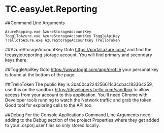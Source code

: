 # TC.easyJet.Reporting

##Command Line Arguments
```
AzureMapping.exe AzureStorageAccountKey
TogglToAzure.exe AzureStorageAccountKey ToggleApiKey
TrelloToAzure.exe AzureStorageAccountKey TrelloToken
```
 
##AzureStorageAccountKey
Goto https://portal.azure.com/ and find the tceasyjetreporting storage account. You will find primary and secondary keys there.

##ToggleApiKey
Goto https://www.toggl.com/app/profile your personal key is found at the bottom of the page.

##TrelloToken
The public Key is 3ba00ca224256611c3ccbac183364259, use this on the sandbox https://developers.trello.com/sandbox to allow access from your account to this application. You'll need Chrome with Developer tools running to watch the Network traffic and grab the token. Good tool for exploring calls to the API too.

##Debug
For the Console Applications Command Line Arguments need adding to the Debug section of the project Properties where they get added to your .csporj.user files so only stored locally.
